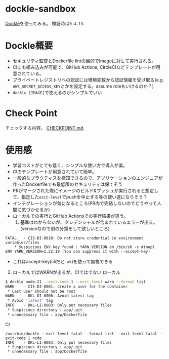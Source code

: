 # dockle-sandbox
[Dockle](https://github.com/goodwithtech/dockle)を使ってみる。
検証時は`0.4.13`.

# Dockle概要
- セキュリティ監査とDockerfile lintの目的でImageに対して実行される。
- CIにも組み込みが可能で、GitHub Actions, CircleCIなどテンプレートが用意されている。
- プライベートレジストリへの認証には環境変数から認証情報を受け取る(e.g. `AWS_SECRET_ACCESS_KEY`とかを設定する。assume roleもいけるのか？)
- `dockle [IMAGE]`で使えるのがシンプルでいい

# Check Point
チェックする内容。
[CHECKPOINT.md](https://github.com/goodwithtech/dockle/blob/master/CHECKPOINT.md#docker-image-checkpoints).

# 使用感
- 学習コストがとても低く、シンプルな使い方で導入が楽。
- CIのテンプレートが用意されていて簡単。
- 一般的なプラクティスを検知できるので、アプリケーションのエンジニアが作ったDockerfileでも最低限のセキュリティは保てそう
- PRがマージされた際にイメージのビルド&プッシュが実行されると想定して、指定した`exit-level`でpushを中止する等の使い道になりそう？
 - インテグレーションが気になるところ(PR内で完結しないのでどうやって人間に気づかせるか)
- ローカルでの実行とGitHub Actionsでの実行結果が違う。
  1.  基準はわからないが、クレデンシャルが含まれているエラーが出る。(versionなので別の分類をして欲しいところ)
```
FATAL	- CIS-DI-0010: Do not store credential in environment variables/files
	* Suspicious ENV key found : YARN_VERSION on /bin/sh -c #(nop)  ENV YARN_VERSION=1.22.19 (You can suppress it with --accept-key)
```
   - これはaccept-key(cliだと`-ak`)を使って無視できる
   2. ローカルではWARNが出るが、CIではでない
   ローカル
   ```sh
   $ dockle node-21 --exit-code 1 --exit-level warn --format list
WARN	- CIS-DI-0001: Create a user for the container
	* Last user should not be root
WARN	- DKL-DI-0006: Avoid latest tag
	* Avoid 'latest' tag
INFO	- DKL-LI-0003: Only put necessary files
	* Suspicious directory : app/.git
	* unnecessary file : app/Dockerfile
   ```

   CI
   ```
/usr/bin/dockle --exit-level fatal --format list --exit-level fatal --exit-code 1 node
INFO	- DKL-LI-0003: Only put necessary files
	* Suspicious directory : app/.git 
	* unnecessary file : app/Dockerfile 
   ```
